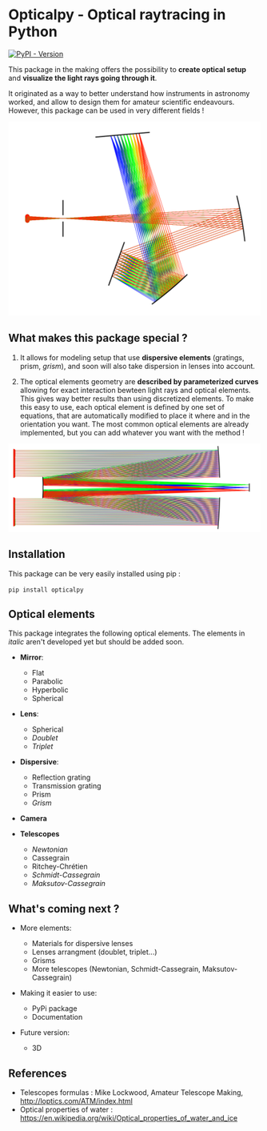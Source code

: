 # Opticalpy - Optical raytracing in Python

[![PyPI - Version](https://img.shields.io/pypi/v/opticalpy)](https://pypi.org/project/opticalpy/)

This package in the making offers the possibility to **create optical setup** and **visualize the light rays going through it**.

It originated as a way to better understand how instruments in astronomy worked, and allow to design them for amateur scientific endeavours. However, this package can be used in very different fields !

![Czerny-Turner spectrograph](images/Czerny-Turner%20spectrograph.png)

## What makes this package special ?

1. It allows for modeling setup that use **dispersive elements** (gratings, prism, *grism*), and soon will also take dispersion in lenses into account.

2. The optical elements geometry are **described by parameterized curves** allowing for exact interaction bewteen light rays and optical elements. This gives way better results than using discretized elements. To make this easy to use, each optical element is defined by one set of equations, that are automatically modified to place it where and in the orientation you want. The most common optical elements are already implemented, but you can add whatever you want with the method !

![Cassegrain telescope](images/Cassegrain.png)

## Installation

This package can be very easily installed using pip :

 ```pip install opticalpy```

## Optical elements

This package integrates the following optical elements. The elements in *italic* aren't developed yet but should be added soon.

* **Mirror**:
    * Flat
    * Parabolic
    * Hyperbolic
    * Spherical

* **Lens**:
    * Spherical
    * *Doublet*
    * *Triplet*

* **Dispersive**:
    * Reflection grating
    * Transmission grating
    * Prism
    * *Grism*

* **Camera**

* **Telescopes**
    * *Newtonian*
    * Cassegrain
    * Ritchey-Chrétien
    * *Schmidt-Cassegrain*
    * *Maksutov-Cassegrain*

## What's coming next ?

* More elements:
    * Materials for dispersive lenses
    * Lenses arrangment (doublet, triplet...)
    * Grisms
    * More telescopes (Newtonian, Schmidt-Cassegrain, Maksutov-Cassegrain)

* Making it easier to use:
    * PyPi package
    * Documentation

* Future version:
    * 3D

## References

* Telescopes formulas : Mike Lockwood, Amateur Telescope Making, http://loptics.com/ATM/index.html
* Optical properties of water : https://en.wikipedia.org/wiki/Optical_properties_of_water_and_ice
